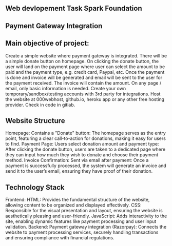 ## Web  devlopement Task Spark Foundation
## Payment Gateway Integration 
## Main objective of project:
Create a simple website where payment gateway is integrated.
There will be a simple donate button on homepage. On clicking the donate button, the user will land on the payment page where user can select the amount to be paid and the payment type, e.g. credit card, Paypal, etc.
 Once the payment is done and invoice will be generated and email will be sent to the user for the payment received. The invoice will contain the amount.
On any page / email, only basic information is needed.
Create your own temporary/sandbox/testing accounts with 3rd party for integrations.
Host the website at 000webhost, github.io, heroku app or any other free hosting provider. Check in code in gitlab.
## Website Structure
Homepage:
Contains a "Donate" button: The homepage serves as the entry point, featuring a clear call-to-action for donations, making it easy for users to find.
Payment Page:
Users select donation amount and payment type: After clicking the donate button, users are taken to a dedicated page where they can input how much they wish to donate and choose their payment method.
Invoice Confirmation:
Sent via email after payment: Once a payment is successfully processed, the system will generate an invoice and send it to the user’s email, ensuring they have proof of their donation.
## Technology Stack
Frontend:
HTML: Provides the fundamental structure of the website, allowing content to be organized and displayed effectively.
CSS: Responsible for the visual presentation and layout, ensuring the website is aesthetically pleasing and user-friendly.
JavaScript: Adds interactivity to the site, enabling dynamic features like payment processing and user input validation.
Backend:
Payment gateway integration (Razorpay): Connects the website to payment processing services, securely handling transactions and ensuring compliance with financial regulations.
